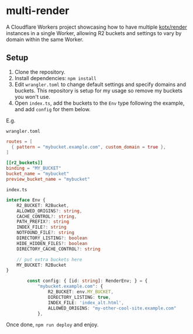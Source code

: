 # multi-render

A Cloudflare Workers project showcasing how to have multiple [kotx/render](https://github.com/kotx/render) instances in a single Worker, allowing R2 buckets and settings to vary by domain within the same Worker.

## Setup

1. Clone the repository.
2. Install dependencies: `npm install`
3. Edit `wrangler.toml` to change default settings and specify domains and buckets. This repository is setup for my usage so remove my buckets you won't use.
4. Open `index.ts`, add the buckets to the `Env` type following the example, and add `config` for them below.

E.g. 

`wrangler.toml`
```toml
routes = [
  { pattern = "mybucket.example.com", custom_domain = true },
]

[[r2_buckets]]
binding = "MY_BUCKET"
bucket_name = "mybucket"
preview_bucket_name = "mybucket"
```

`index.ts`
```ts
interface Env {
	R2_BUCKET: R2Bucket,
	ALLOWED_ORIGINS?: string,
	CACHE_CONTROL?: string,
	PATH_PREFIX?: string
	INDEX_FILE?: string
	NOTFOUND_FILE?: string
	DIRECTORY_LISTING?: boolean
	HIDE_HIDDEN_FILES?: boolean
	DIRECTORY_CACHE_CONTROL?: string

	// put extra buckets here
	MY_BUCKET: R2Bucket
}
```

```ts
		const config: { [id: string]: RenderEnv; } = {
			"mybucket.example.com": {
				R2_BUCKET: env.MY_BUCKET,
				DIRECTORY_LISTING: true,
				INDEX_FILE: 'index_alt.html',
				ALLOWED_ORIGINS: "my-other-cool-site.example.com"
			},
```

Once done, `npm run deploy` and enjoy.